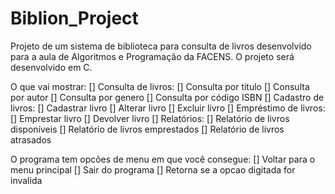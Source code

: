 # Biblion_Project
Projeto de um sistema de biblioteca para consulta de livros desenvolvido para a aula de Algoritmos e Programação da FACENS. O projeto será desenvolvido em C.

O que vai mostrar: 
 [] Consulta de livros:
    [] Consulta por titulo
    [] Consulta por autor
    [] Consulta por genero
    [] Consulta por código ISBN
 [] Cadastro de livros:
    [] Cadastrar livro
    [] Alterar livro
    [] Excluir livro
 [] Empréstimo de livros:
    [] Emprestar livro
    [] Devolver livro
 [] Relatórios:
    [] Relatório de livros disponíveis
    [] Relatório de livros emprestados
    [] Relatório de livros atrasados

O programa tem opcões de menu em que você consegue:
    [] Voltar para o menu principal
    [] Sair do programa
    [] Retorna se a opcao digitada for invalida